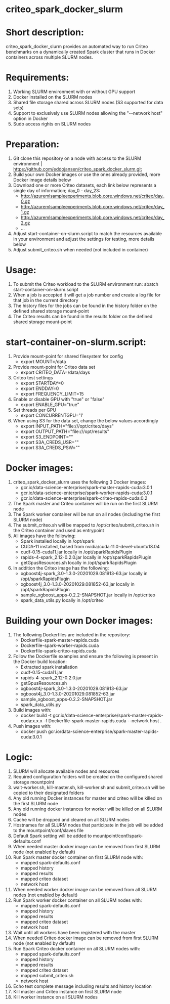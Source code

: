 # criteo_spark_docker_slurm

# Short description:
criteo_spark_docker_slurm provides an automated way to run Criteo benchmarks on a dynamically created Spark cluster that runs in Docker containers 
across multiple SLURM nodes.

# Requirements:
1) Working SLURM environment with or without GPU support
2) Docker installed on the SLURM nodes
3) Shared file storage shared across SLURM nodes (S3 supported for data sets)
4) Support to exclusively use SLURM nodes allowing the "--network host" option in Docker
5) Sudo access rights on SLURM nodes

# Preparation:
1) Git clone this repository on a node with access to the SLURM environment | https://github.com/eddojansen/criteo_spark_docker_slurm.git
2) Build your own Docker images or use the ones already provided, more Docker image details below
3) Download one or more Criteo datasets, each link below represents a single day of information; day_0 - day_23:
      -	http://azuremlsampleexperiments.blob.core.windows.net/criteo/day_0.gz
      -	http://azuremlsampleexperiments.blob.core.windows.net/criteo/day_1.gz
      -	http://azuremlsampleexperiments.blob.core.windows.net/criteo/day_2.gz
      - ...
4) Adjust start-container-on-slurm.script to match the resources available in your environment 
  and adjust the settings for testing, more details below
5) Adjust submit_criteo.sh when needed (not included in container)

# Usage:
1) To submit the Criteo workload to the SLURM environment run: sbatch start-container-on-slurm.script
2) When a job is accepted it will get a job number and create a log file for that job in the current directory
3) The history files for the jobs can be found in the history folder on the defined shared storage mount-point
4) The Criteo results can be found in the results folder on the defined shared storage mount-point

# start-container-on-slurm.script:
1) Provide mount-point for shared filesystem for config
      -	export MOUNT=/data
2) Provide mount-point for Criteo data set
      - export CRITEO_DATA=/data/days
3) Criteo test settings
      - export STARTDAY=0
      - export ENDDAY=0
      - export FREQUENCY_LIMIT=15
4) Enable or disable GPU with "true" or "false"
      - export ENABLE_GPU="true"
5) Set threads per GPU
      - export CONCURRENTGPU='1'
6) When using S3 for the data set, change the below values accordingly
      - export INPUT_PATH="file:///opt/criteo/days"
      - export OUTPUT_PATH="file:///opt/results"
      - export S3_ENDPOINT=""
      - export S3A_CREDS_USR=""
      - export S3A_CREDS_PSW=""

# Docker images:
1) criteo_spark_docker_slurm uses the following 3 Docker images:  
      - gcr.io/data-science-enterprise/spark-master-rapids-cuda:3.0.1
      - gcr.io/data-science-enterprise/spark-worker-rapids-cuda:3.0.1
      - gcr.io/data-science-enterprise/spark-criteo-rapids-cuda:0.2
2) The Spark master and Criteo container will be run on the first SLURM node
3) The Spark worker container will be run on all nodes (including the first SLURM node)
4) The submit_criteo.sh will be mapped to /opt/criteo/submit_criteo.sh in the Criteo container and used as entrypoint
5) All images have the following:
      - Spark installed locally in /opt/spark
      - CUDA-11 installed, based from nvidia/cuda:11.0-devel-ubuntu18.04
      - cudf-0.15-cuda11.jar locally in /opt/sparkRapidsPlugin
      - rapids-4-spark_2.12-0.2.0.jar locally in /opt/sparkRapidsPlugin
      - getGpusResources.sh locally in /opt/sparkRapidsPlugin
6) In addition the Criteo image has the following:
      - xgboost4j-spark_3.0-1.3.0-20201029.081913-63.jar locally in /opt/sparkRapidsPlugin
      - xgboost4j_3.0-1.3.0-20201029.081852-63.jar locally in /opt/sparkRapidsPlugin
      - sample_xgboost_apps-0.2.2-SNAPSHOT.jar locally in /opt/criteo
      - spark_data_utils.py locally in /opt/criteo

# Building your own Docker images:
1) The following Dockerfiles are included in the repository:
      - Dockerfile-spark-master-rapids.cuda
      - Dockerfile-spark-worker-rapids.cuda
      - Dockerfile-spark-criteo-rapids.cuda
2) Follow the Dockerfile examples and ensure the following is present in the Docker build location:
      - Extracted spark installation
      - cudf-0.15-cuda11.jar
      - rapids-4-spark_2.12-0.2.0.jar
      - getGpusResources.sh 
      - xgboost4j-spark_3.0-1.3.0-20201029.081913-63.jar
      - xgboost4j_3.0-1.3.0-20201029.081852-63.jar
      - sample_xgboost_apps-0.2.2-SNAPSHOT.jar
      - spark_data_utils.py
3) Build images with:
      - docker build -t gcr.io/data-science-enterprise/spark-master-rapids-cuda:x.x.x -f Dockerfile-spark-master-rapids.cuda --network host .
4) Push images with:
      - docker push gcr.io/data-science-enterprise/spark-master-rapids-cuda:3.0.1

# Logic:
1) SLURM will allocate available nodes and resources
2) Required configuration folders will be created on the configured shared storage mountpoint
3) wait-worker.sh, kill-master.sh, kill-worker.sh and submit_criteo.sh will be copied to their designated folders 
4) Any old running Docker instances for master and criteo will be killed on the first SLURM node
5) Any old running docker instances for worker will be killed on all SLURM nodes
6) Cache will be dropped and cleared on all SLURM nodes
7) Hostnames for all SLURM nodes that participate in the job will be added to the mountpoint/conf/slaves file
8) Default Spark setting will be added to mountpoint/conf/spark-defaults.conf
9) When needed master docker image can be removed from first SLURM node (not enabled by default)
10) Run Spark master docker container on first SLURM node with:
      - mapped spark-defaults.conf
      - mapped history
      - mapped results
      - mapped criteo dataset
      - network host
11) When needed worker docker image can be removed from all SLURM nodes (not enabled by default)
12) Run Spark worker docker container on all SLURM nodes with:
      - mapped spark-defaults.conf
      - mapped history
      - mapped results
      - mapped criteo dataset
      - network host
13) Wait until all workers have been registered with the master
14) When needed Criteo docker image can be removed from first SLURM node (not enabled by default)
15) Run Spark Criteo docker container on all SLURM nodes with:
      - mapped spark-defaults.conf
      - mapped history
      - mapped results
      - mapped criteo dataset
      - mapped submit_criteo.sh
      - network host
16) Echo test complete message including results and history location
17) Kill master and Criteo instance on first SLURM node
18) Kill worker instance on all SLURM nodes
